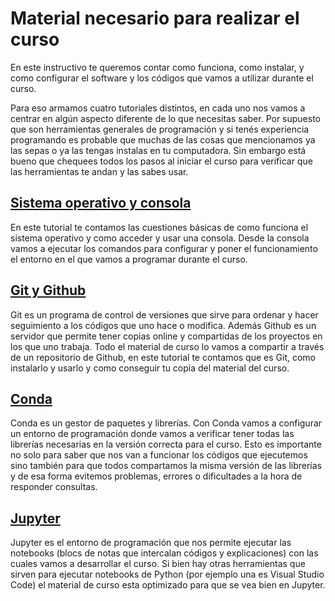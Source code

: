 # Material necesario para realizar el curso

En este instructivo te queremos contar como funciona, como instalar, y como configurar el software y los códigos que vamos a utilizar durante el curso.

Para eso armamos cuatro tutoriales distintos, en cada uno nos vamos a centrar en algún aspecto diferente de lo que necesitas saber. Por supuesto que son herramientas generales de programación y si tenés experiencia programando es probable que muchas de las cosas que mencionamos ya las sepas o ya las tengas instalas en tu computadora. Sin embargo está bueno que chequees todos los pasos al iniciar el curso para verificar que las herramientas te andan y las sabes usar. 

## [Sistema operativo y consola](./Modulo%20SO.md)

En este tutorial te contamos las cuestiones básicas de como funciona el sistema operativo y como acceder y usar una consola. Desde la consola vamos a ejecutar los comandos para configurar y poner el funcionamiento el entorno en el que vamos a programar durante el curso.

## [Git y Github](./Modulo%20Git.md)

Git es un programa de control de versiones que sirve para ordenar y hacer seguimiento a los códigos que uno hace o modifica. Además Github es un servidor que permite tener copias online y compartidas de los proyectos en los que uno trabaja. Todo el material de curso lo vamos a compartir a través de un repositorio de Github, en este tutorial te contamos que es Git, como instalarlo y usarlo y como conseguir tu copia del material del curso. 

## [Conda](./Modulo%20Conda.md)

Conda es un gestor de paquetes y librerías. Con Conda vamos a configurar un entorno de programación donde vamos a verificar tener todas las librerías necesarias en la versión correcta para el curso. Esto es importante no solo para saber que nos van a funcionar los códigos que ejecutemos sino también para que todos compartamos la misma versión de las librerías y de esa forma evitemos problemas, errores o dificultades a la hora de responder consultas. 

## [Jupyter](./Modulo%20Jupyter.md)

Jupyter es el entorno de programación que nos permite ejecutar las notebooks (blocs de notas que intercalan códigos y explicaciones) con las cuales vamos a desarrollar el curso. Si bien hay otras herramientas que sirven para ejecutar notebooks de Python (por ejemplo una es Visual Studio Code) el material de curso esta optimizado para que se vea bien en Jupyter. 